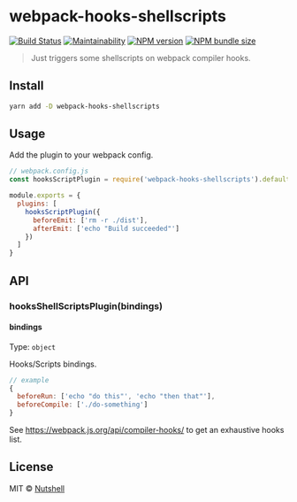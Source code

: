 # webpack-hooks-shellscripts

[![Build Status](https://travis-ci.org/nutshell-lab/webpack-hooks-shellscripts.svg?branch=master)](https://travis-ci.org/nutshell-lab/webpack-hooks-shellscripts)
[![Maintainability](https://api.codeclimate.com/v1/badges/3a0e1bb6be50fc9c0d47/maintainability)](https://codeclimate.com/github/nutshell-lab/webpack-hooks-shellscripts/maintainability)
[![NPM version](https://badgen.net/npm/v/webpack-hooks-shellscripts)](https://www.npmjs.com/package/webpack-hooks-shellscripts)
[![NPM bundle size](https://badgen.net/bundlephobia/min/webpack-hooks-shellscripts)](https://bundlephobia.com/result?p=webpack-hooks-shellscripts)

> Just triggers some shellscripts on webpack compiler hooks.

## Install

```sh
yarn add -D webpack-hooks-shellscripts
```

## Usage

Add the plugin to your webpack config.

```js
// webpack.config.js
const hooksScriptPlugin = require('webpack-hooks-shellscripts').default

module.exports = {
  plugins: [
    hooksScriptPlugin({
      beforeEmit: ['rm -r ./dist'],
      afterEmit: ['echo "Build succeeded"']
    })
  ]
}
```

## API

### hooksShellScriptsPlugin(bindings)

#### bindings

Type: `object`

Hooks/Scripts bindings.

```js
// example
{
  beforeRun: ['echo "do this"', 'echo "then that"'],
  beforeCompile: ['./do-something']
}
```

See https://webpack.js.org/api/compiler-hooks/ to get an exhaustive hooks list.

## License

MIT © [Nutshell](https://nutshell-lab.com)
